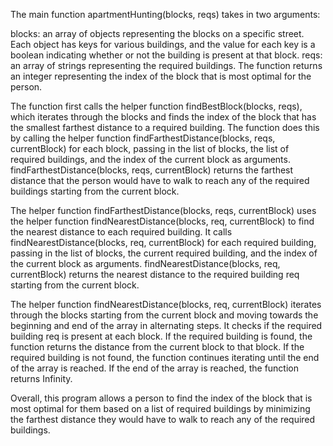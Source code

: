 The main function apartmentHunting(blocks, reqs) takes in two arguments:

blocks: an array of objects representing the blocks on a specific street. Each object has keys for various buildings, and the value for each key is a boolean indicating whether or not the building is present at that block.
reqs: an array of strings representing the required buildings.
The function returns an integer representing the index of the block that is most optimal for the person.

The function first calls the helper function findBestBlock(blocks, reqs), which iterates through the blocks and finds the index of the block that has the smallest farthest distance to a required building. The function does this by calling the helper function findFarthestDistance(blocks, reqs, currentBlock) for each block, passing in the list of blocks, the list of required buildings, and the index of the current block as arguments. findFarthestDistance(blocks, reqs, currentBlock) returns the farthest distance that the person would have to walk to reach any of the required buildings starting from the current block.

The helper function findFarthestDistance(blocks, reqs, currentBlock) uses the helper function findNearestDistance(blocks, req, currentBlock) to find the nearest distance to each required building. It calls findNearestDistance(blocks, req, currentBlock) for each required building, passing in the list of blocks, the current required building, and the index of the current block as arguments. findNearestDistance(blocks, req, currentBlock) returns the nearest distance to the required building req starting from the current block.

The helper function findNearestDistance(blocks, req, currentBlock) iterates through the blocks starting from the current block and moving towards the beginning and end of the array in alternating steps. It checks if the required building req is present at each block. If the required building is found, the function returns the distance from the current block to that block. If the required building is not found, the function continues iterating until the end of the array is reached. If the end of the array is reached, the function returns Infinity.

Overall, this program allows a person to find the index of the block that is most optimal for them based on a list of required buildings by minimizing the farthest distance they would have to walk to reach any of the required buildings.
